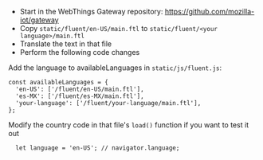 - Start in the WebThings Gateway repository: https://github.com/mozilla-iot/gateway
- Copy `static/fluent/en-US/main.ftl` to `static/fluent/<your language>/main.ftl`
- Translate the text in that file
- Perform the following code changes

Add the language to availableLanguages in `static/js/fluent.js`:
```
const availableLanguages = {
  'en-US': ['/fluent/en-US/main.ftl'],
  'es-MX': ['/fluent/es-MX/main.ftl'],
  'your-language': ['/fluent/your-language/main.ftl'],
};
```

Modify the country code in that file's `load()` function if you want to test it out
```
  let language = 'en-US'; // navigator.language;
```